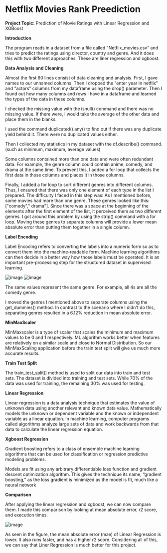 # Netflix Movies Rank Preediction

**Project Topic:** Prediction of Movie Ratings with Linear Regression
and XGBoost

**Introduction**

The program reads in a dataset from a file called "Netflix_movies.csv"
and tries to predict the ratings using director, country and genre. And
it does this with two different approaches. These are liner regression
and xgboost.

**Data Analysis and Cleaning**

Almost the first 60 lines consist of data cleaning and analysis. First,
I gave names to our unnamed columns. Then I dropped the "enter year in
netflix" and "actors" columns from my dataframe using the drop()
parameter. Then I found out how many columns and rows I have in a
dataframe and learned the types of the data in these columns.

I checked the missing value with the isnull() command and there was no
missing value. If there were, I would take the average of the other data
and place them in the blanks.

I used the command duplicated().any() to find out if there was any
duplicate yield behind it. There were no duplicated values either.

Then I collected my statistics in my dataset with the df.describe()
command. (such as minimum, maximum, average values)

Some columns contained more than one data and were often redundant data.
For example, the genre column could contain anime, comedy, and drama at
the same time. To prevent this, I added a for loop that collects the
first data in those columns and places it in those columns.

Finally, I added a for loop to sort different genres into different
columns. Thus, I ensured that there was only one element of each type in
the list I prepared. The difficulty I faced in this step was: As I
mentioned before, some movies had more than one genre. These genres
looked like this: \["comedy"," drama"\]. Since there was a space at the
beginning of the elements after the first element of the list, it
perceived them as two different genres. I got around this problem by
using the strip() command with a for loop. Moving these genres to
separate columns will provide a lower mean absolute error than putting
them together in a single column.

**Label Encoding**

Label Encoding refers to converting the labels into a numeric form so as
to convert them into the machine-readable form. Machine learning
algorithms can then decide in a better way how those labels must be
operated. It is an important pre-processing step for the structured
dataset in supervised learning.

![image](https://user-images.githubusercontent.com/57721481/216833990-d68308f6-cae5-4ecc-b834-013c1d2f2875.png) ![image](https://user-images.githubusercontent.com/57721481/216834004-25207ded-8ea3-4aa7-91bd-ebf2efcf84cf.png)

The same values represent the same genre. For example, all 4s are all
the comedy genre.

I moved the genres I mentioned above to separate columns using the
get_dummies() method. In contrast to the scenario where I didn't do
this, separating genres resulted in a 6.12% reduction in mean absolute
error.

**MinMaxScaler**

MinMaxscaler is a type of scaler that scales the minimum and maximum
values to be 0 and 1 respectively. ML algorithm works better when
features are relatively on a similar scale and close to Normal
Distribution. So our MinMaxScaling application before the train test
split will give us much more accurate results.

**Train Test Split**

The train_test_split() method is used to split our data into train and
test sets. The dataset is divided into training and test sets. While 70%
of the data was used for training, the remaining 30% was used for
testing.

**Linear Regression**

Linear regression is a data analysis technique that estimates the value
of unknown data using another relevant and known data value.
Mathematically models the unknown or dependent variable and the known or
independent variable as a linear equation. In machine learning, computer
programs called algorithms analyze large sets of data and work backwards
from that data to calculate the linear regression equation.

**Xgboost Regression**

Gradient boosting refers to a class of ensemble machine learning
algorithms that can be used for classification or regression predictive
modeling problems.

Models are fit using any arbitrary differentiable loss function and
gradient descent optimization algorithm. This gives the technique its
name, “gradient boosting,” as the loss gradient is minimized as the
model is fit, much like a neural network

**Comparison**

After applying the linear regression and xgboost, we can now compare
them. I made this comparison by looking at mean absolute error, r2
score, and execution times.

![image](https://user-images.githubusercontent.com/57721481/216834039-1116f77a-596d-458b-9329-73e14989cf7e.png)

As seen in the figure, the mean absolute error (mae) of Linear Regression
is lower. It also runs faster, and has a higher r2 score. Considering
all of this, we can say that Liner Regression is much better for this
project.
